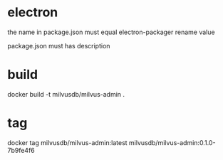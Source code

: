 # electron
the name in package.json must equal electron-packager rename value

package.json must has description

# build 
docker build -t milvusdb/milvus-admin .

# tag
docker tag milvusdb/milvus-admin:latest milvusdb/milvus-admin:0.1.0-7b9fe4f6